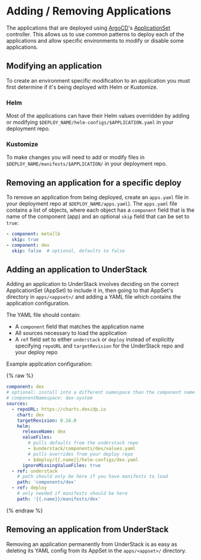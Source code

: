 # Adding / Removing Applications

The applications that are deployed using [ArgoCD][argocd]'s
[ApplicationSet][argocd-appset] controller. This allows us to use common
patterns to deploy each of the applications and allow specific environments
to modify or disable some applications.

## Modifying an application

To create an environment specific modification to an application you must
first determine if it's being deployed with Helm or Kustomize.

### Helm

Most of the applications can have their Helm values overridden by adding
or modifying `$DEPLOY_NAME/helm-configs/$APPLICATION.yaml` in your deployment
repo.

### Kustomize

To make changes you will need to add or modify files in `$DEPLOY_NAME/manifests/$APPLICATION/`
in your deployment repo.

## Removing an application for a specific deploy

To remove an application from being deployed, create an `apps.yaml` file in your deployment
repo at `$DEPLOY_NAME/apps.yaml`). The `apps.yaml` file
contains a list of objects, where each object has a `component` field that is the name
of the component (app) and an optional `skip` field that can be set to `true`:

```yaml
- component: metallb
  skip: true
- component: dex
  skip: false  # optional, defaults to false
```

## Adding an application to UnderStack

Adding an application to UnderStack involves deciding on the correct ApplicationSet
(AppSet) to include it in, then going to that AppSet's directory in `apps/<appset>/`
and adding a YAML file which contains the application configuration.

The YAML file should contain:

- A `component` field that matches the application name
- All sources necessary to load the application
- A `ref` field set to either `understack` or `deploy` instead of explicitly
  specifying `repoURL` and `targetRevision` for the UnderStack repo and your deploy repo

Example application configuration:

{% raw %}

```yaml
component: dex
# optional: install into a different namespace than the component name
# componentNamespace: dex-system
sources:
  - repoURL: https://charts.dexidp.io
    chart: dex
    targetRevision: 0.16.0
    helm:
      releaseName: dex
      valueFiles:
        # pulls defaults from the understack repo
        - $understack/components/dex/values.yaml
        # pulls overrides from your deploy repo
        - $deploy/{{.name}}/helm-configs/dex.yaml
      ignoreMissingValueFiles: true
  - ref: understack
    # path should only be here if you have manifests to load
    path: 'components/dex'
  - ref: deploy
    # only needed if manifests should be here
    path: '{{.name}}/manifests/dex'
```

{% endraw %}

## Removing an application from UnderStack

Removing an application permanently from UnderStack is as easy as
deleting its YAML config from its AppSet in the `apps/<appset>/`
directory.

[argocd]: <https://argo-cd.readthedocs.io/en/stable/>
[argocd-appset]: <https://argo-cd.readthedocs.io/en/stable/operator-manual/applicationset/>
